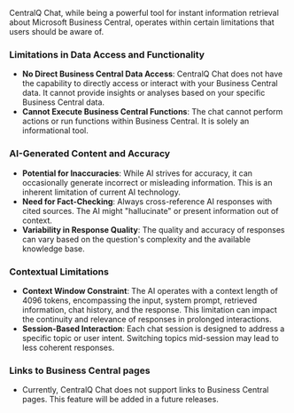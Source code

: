 CentralQ Chat, while being a powerful tool for instant information retrieval about Microsoft Business Central, operates within certain limitations that users should be aware of.

### Limitations in Data Access and Functionality

- **No Direct Business Central Data Access**: CentralQ Chat does not have the capability to directly access or interact with your Business Central data. It cannot provide insights or analyses based on your specific Business Central data.
- **Cannot Execute Business Central Functions**: The chat cannot perform actions or run functions within Business Central. It is solely an informational tool.

### AI-Generated Content and Accuracy

- **Potential for Inaccuracies**: While AI strives for accuracy, it can occasionally generate incorrect or misleading information. This is an inherent limitation of current AI technology.
- **Need for Fact-Checking**: Always cross-reference AI responses with cited sources. The AI might "hallucinate" or present information out of context.
- **Variability in Response Quality**: The quality and accuracy of responses can vary based on the question's complexity and the available knowledge base.

### Contextual Limitations

- **Context Window Constraint**: The AI operates with a context length of 4096 tokens, encompassing the input, system prompt, retrieved information, chat history, and the response. This limitation can impact the continuity and relevance of responses in prolonged interactions.
- **Session-Based Interaction**: Each chat session is designed to address a specific topic or user intent. Switching topics mid-session may lead to less coherent responses.

### Links to Business Central pages
- Currently, CentralQ Chat does not support links to Business Central pages. This feature will be added in a future releases.